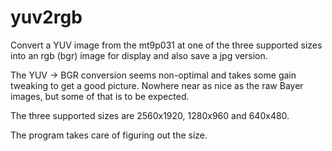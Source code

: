   yuv2rgb
=======

Convert a YUV image from the mt9p031 at one of the three supported sizes
into an rgb (bgr) image for display and also save a jpg version. 

The YUV -> BGR conversion seems non-optimal and takes some gain tweaking
to get a good picture. Nowhere near as nice as the raw Bayer images, but
some of that is to be expected.

The three supported sizes are 2560x1920, 1280x960 and 640x480. 

The program takes care of figuring out the size.

